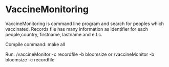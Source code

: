 # VaccineMonitoring

VaccineMonitoring is command line program and search for peoples which vaccinated.
Records file has many information as identifier for each people,country, firstname, lastname and e.t.c.

Compile command: make all

Run: /vaccineMonitor -c recordfile -b bloomsize or
 /vaccineMonitor -b bloomsize -c recordfile
